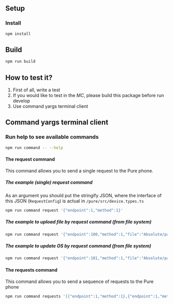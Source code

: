 ## Setup

### Install

```bash
npm install
```

## Build

```bash
npm run build
```


## How to test it?

1. First of all, write a test
2. If you would like to test in the *MC*, please build this package before run develop
3. Use command yargs terminal client

## Command yargs terminal client

### Run help to see available commands

```bash
npm run command -- --help
```

#### The request command

This command allows you to send a single request to the Pure phone.

##### The example (single) request command

As an argument you should put the stringify JSON, where the interface of this JSON (`RequestConfig`) is actual in `/pure/src/device.types.ts`

```bash
npm run command request '{"endpoint":1,"method":1}'
```

##### The example to upload file by request command (from file system)

```bash
npm run command request '{"endpoint":100,"method":1,"file":"Absolute/path/to/the/file"}'
```

##### The example to update OS by request command (from file system)

```bash
npm run command request '{"endpoint":101,"method":1,"file":"Absolute/path/to/the/file"}'
```

#### The requests command

This command allows you to send a sequence of requests to the Pure phone

```bash
npm run command requests '[{"endpoint":1,"method":1},{"endpoint":1,"method":1}]'
```
